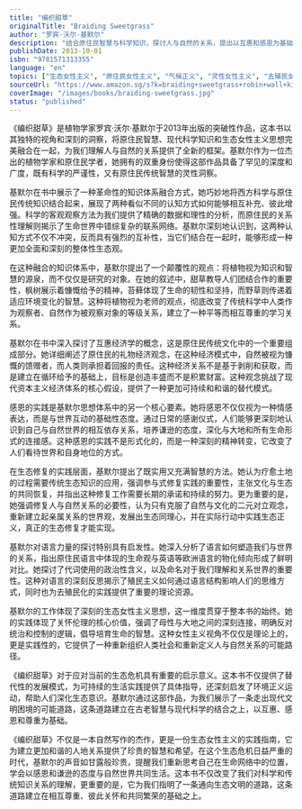 ```yaml
---
title: "编织甜草"
originalTitle: "Braiding Sweetgrass"
author: "罗宾·沃尔·基默尔"
description: "结合原住民智慧与科学知识，探讨人与自然的关系，提出以互惠和感恩为基础的生态女性主义实践。"
publishDate: 2013-10-01
isbn: "9781571313355"
language: "en"
topics: ["生态女性主义", "原住民女性主义", "气候正义", "灵性女性主义", "去殖民女性主义"]
sourceUrl: "https://www.amazon.sg/s?k=braiding+sweetgrass+robin+wall+kimmerer&tag=inkrupt-22"
coverImage: "/images/books/braiding-sweetgrass.jpg"
status: "published"
---
```


《编织甜草》是植物学家罗宾·沃尔·基默尔于2013年出版的突破性作品，这本书以其独特的视角和深刻的洞察，将原住民智慧、现代科学知识和生态女性主义思想完美融合在一起，为我们理解人与自然的关系提供了全新的框架。基默尔作为一位杰出的植物学家和原住民学者，她拥有的双重身份使得这部作品具备了罕见的深度和广度，既有科学的严谨性，又有原住民传统智慧的灵性洞察。

基默尔在书中展示了一种革命性的知识体系融合方式，她巧妙地将西方科学与原住民传统知识结合起来，展现了两种看似不同的认知方式如何能够相互补充、彼此增强。科学的客观观察方法为我们提供了精确的数据和理性的分析，而原住民的关系性理解则揭示了生命世界中错综复杂的联系网络。基默尔深刻地认识到，这两种认知方式不仅不冲突，反而具有强烈的互补性，当它们结合在一起时，能够形成一种更加全面和深刻的整体性生态观。

在这种融合的知识体系中，基默尔提出了一个颠覆性的观点：将植物视为知识和智慧的源泉，而不仅仅是研究的对象。在她的叙述中，甜草教导人们团结合作的重要性，枫树展示着慷慨给予的精神，苔藓体现了生命的韧性和坚持，而野草则传递着适应环境变化的智慧。这种将植物视为老师的观点，彻底改变了传统科学中人类作为观察者、自然作为被观察对象的等级关系，建立了一种平等而相互尊重的学习关系。

基默尔在书中深入探讨了互惠经济学的概念，这是原住民传统文化中的一个重要组成部分。她详细阐述了原住民的礼物经济观念，在这种经济模式中，自然被视为慷慨的馈赠者，而人类则承担着回报的责任。这种经济关系不是基于剥削和获取，而是建立在循环给予的基础上，目标是创造丰盛而不是积累财富。这种观念挑战了现代资本主义经济体系的核心假设，提供了一种更加可持续和和谐的替代模式。

感恩的实践是基默尔思想体系中的另一个核心要素。她将感恩不仅仅视为一种情感表达，而是与世界互动的基础性态度。通过日常的感谢仪式，人们能够更深刻地认识到自己与自然世界的相互依存关系，培养谦逊的态度，深化与大地和所有生命形式的连接感。这种感恩的实践不是形式化的，而是一种深刻的精神转变，它改变了人们看待世界和自身地位的方式。

在生态修复的实践层面，基默尔提出了既实用又充满智慧的方法。她认为疗愈土地的过程需要传统生态知识的应用，强调参与式修复实践的重要性，主张文化与生态的共同恢复，并指出这种修复工作需要长期的承诺和持续的努力。更为重要的是，她强调修复人与自然关系的必要性，认为只有克服了自然与文化的二元对立观念，重新建立起亲属关系的世界观，发展出生态同理心，并在实际行动中实践生态正义，真正的生态修复才能实现。

基默尔对语言力量的探讨特别具有启发性。她深入分析了语言如何塑造我们与世界的关系，指出原住民语言中体现的生命观与英语等欧洲语言的物化倾向形成了鲜明对比。她探讨了代词使用的政治性含义，以及命名对于我们理解和关系世界的重要性。这种对语言的深刻反思揭示了殖民主义如何通过语言结构影响人们的思维方式，同时也为去殖民化的实践提供了重要的理论资源。

基默尔的工作体现了深刻的生态女性主义思想，这一维度贯穿于整本书的始终。她的实践体现了关怀伦理的核心价值，强调了母性与大地之间的深刻连接，明确反对统治和控制的逻辑，倡导培育生命的智慧。这种女性主义视角不仅仅是理论上的，更是实践性的，它提供了一种重新组织人类社会和重新定义人与自然关系的可能路径。

《编织甜草》对于应对当前的生态危机具有重要的启示意义。这本书不仅提供了替代性的发展模式，为可持续的生活实践提供了具体指导，还深刻启发了环境正义运动，帮助人们深化生态意识。基默尔通过这部作品，为我们展示了一条走出现代文明困境的可能道路，这条道路建立在古老智慧与现代科学的结合之上，以互惠、感恩和尊重为基础。

《编织甜草》不仅是一本自然写作的杰作，更是一份生态女性主义的实践指南，它为建立更加和谐的人地关系提供了珍贵的智慧和希望。在这个生态危机日益严重的时代，基默尔的声音如甘露般珍贵，提醒我们重新思考自己在生命网络中的位置，学会以感恩和谦逊的态度与自然世界共同生活。这本书不仅改变了我们对科学和传统知识关系的理解，更重要的是，它为我们指明了一条通向生态文明的道路，这条道路建立在相互尊重、彼此关怀和共同繁荣的基础之上。